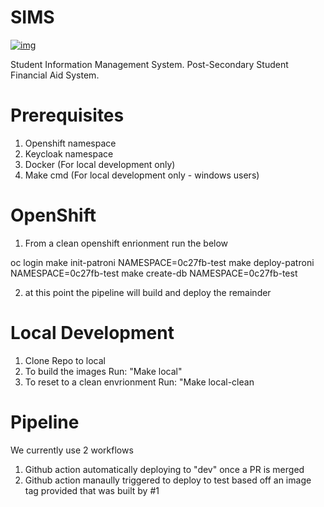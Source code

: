 # SIMS
[![img](https://img.shields.io/badge/Lifecycle-Experimental-339999)](https://github.com/bcgov/repomountie/blob/master/doc/lifecycle-badges.md)

Student Information Management System. Post-Secondary Student Financial Aid System. 

# Prerequisites
1. Openshift namespace
2. Keycloak namespace
3. Docker (For local development only)
4. Make cmd (For local development only - windows users)

# OpenShift
1. From a clean openshift enrionment run the below

oc login <Token>
make init-patroni NAMESPACE=0c27fb-test
make deploy-patroni NAMESPACE=0c27fb-test
make create-db NAMESPACE=0c27fb-test
  
2. at this point the pipeline will build and deploy the remainder

  # Local Development
1. Clone Repo to local
2. To build the images Run:
        "Make local"
3. To reset to a clean envrionment Run:
        "Make local-clean
        
# Pipeline
We currently use 2 workflows
1. Github action automatically deploying to "dev" once a PR is merged
2. Github action manaully triggered to deploy to test based off an image tag provided that was built by #1
